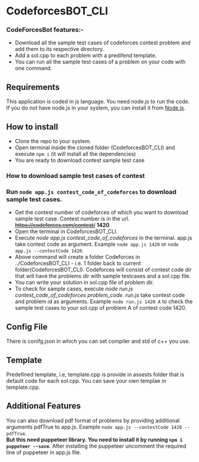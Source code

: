 # CodeforcesBOT_CLI

### CodeForcesBot features:-<br>
- Download all the sample test cases of codeforces contest problem and add them to its respective directory.
- Add a sol.cpp to each problem with a predifend template.
- You can run all the sample test cases of a problem on your code with one command.

## Requirements
This application is coded in js language. You need node.js to run the code. <br>
If you do not have node.js in your system, you can install it from [Node.js](https://nodejs.org/en/).

## How to install
- Clone the repo to your system.
- Open terminal inside the cloned folder (CodeforcesBOT_CLI) and execute `npm i` (it will install all the dependencies)
- You are ready to download contest sample test case
### How to download sample test cases of contest
### Run `node app.js contest_code_of_codeforces` to download sample test cases.
- Get the contest number of codeforces of which you want to download sample test case. Contest number is in the url. ~~https://codeforces.com/contest/~~ **1420**
- Open the terminal in CodeforcesBOT_CLI.
- Execute *node app.js contest_code_of_codeforces* in the terminal. app.js take contest code as argument. Example `node app.js 1420` or `node app.js --contestCode 1420`.
- Above command will create a folder Codeforces in ../CodeforcesBOT_CLI - i.e. 1 folder back to current folder(CodeforcesBOT_CLI). Codeforces will consist of contest code dir that will have the problems dir with sample testcases and a sol.cpp file.
- You can write your solution in sol.cpp file of problem dir.
- To check for sample cases, execute *node run.js contest_code_of_codeforces problem_code*. run.js take contest code and problem id as arguments. Example `node run.js 1420 A` to check the sample test cases to your sol.cpp of problem A of contest code 1420.

## Config File
There is conifg.json in which you can set compiler and std of c++ you use.

## Template

Predefined template, i.e, template.cpp is provide in assests folder that is default code for each sol.cpp. You can save your own templae in template.cpp.

## Additional Features

You can also download pdf format of problems by providing additional arguments pdfTrue to app.js. Example `node app.js --contestCode 1420 --pdfTrue`. <br>
**But this need puppeteer library. You need to install it by running `npm i puppeteer --save`.** After installing the puppeteer uncomment the required line of puppeteer in app.js file.
